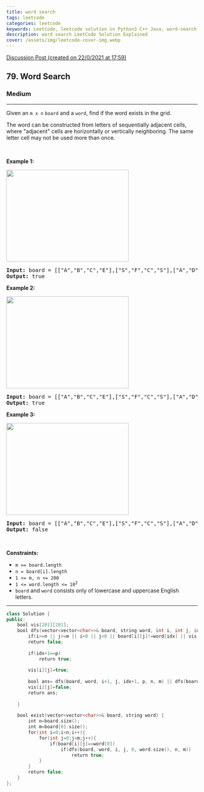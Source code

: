```yaml
---
title: word search
tags: leetcode
categories: leetcode
keywords: LeetCode, leetcode solution in Python3 C++ Java, word-search solution
description: word search LeetCode Solution Explained
cover: /assets/img/leetcode-cover-img.webp
---
```





[Discussion Post (created on 22/0/2021 at 17:59)](https://leetcode.com/problems/word-search/discuss/1029329/Easy-To-Understand-or-DFS-or-C%2B%2B)  
<h2>79. Word Search</h2><h3>Medium</h3><hr><div><p>Given an&nbsp;<code>m x n</code> <code>board</code> and a <code>word</code>, find if the word exists in the grid.</p>

<p>The word can be constructed from letters of sequentially adjacent cells, where "adjacent" cells are horizontally or vertically neighboring. The same letter cell may not be used more than once.</p>

<p>&nbsp;</p>
<p><strong>Example 1:</strong></p>
<img alt="" src="https://assets.leetcode.com/uploads/2020/11/04/word2.jpg" style="width: 322px; height: 242px;">
<pre><strong>Input:</strong> board = [["A","B","C","E"],["S","F","C","S"],["A","D","E","E"]], word = "ABCCED"
<strong>Output:</strong> true
</pre>

<p><strong>Example 2:</strong></p>
<img alt="" src="https://assets.leetcode.com/uploads/2020/11/04/word-1.jpg" style="width: 322px; height: 242px;">
<pre><strong>Input:</strong> board = [["A","B","C","E"],["S","F","C","S"],["A","D","E","E"]], word = "SEE"
<strong>Output:</strong> true
</pre>

<p><strong>Example 3:</strong></p>
<img alt="" src="https://assets.leetcode.com/uploads/2020/10/15/word3.jpg" style="width: 322px; height: 242px;">
<pre><strong>Input:</strong> board = [["A","B","C","E"],["S","F","C","S"],["A","D","E","E"]], word = "ABCB"
<strong>Output:</strong> false
</pre>

<p>&nbsp;</p>
<p><strong>Constraints:</strong></p>

<ul>
	<li><code>m == board.length</code></li>
	<li><code>n = board[i].length</code></li>
	<li><code>1 &lt;= m, n &lt;= 200</code></li>
	<li><code>1 &lt;= word.length &lt;= 10<sup>3</sup></code></li>
	<li><code>board</code>&nbsp;and <code>word</code> consists only of lowercase and uppercase English letters.</li>
</ul>
</div>

---




```cpp
class Solution {
public:
    bool vis[201][201];
    bool dfs(vector<vector<char>>& board, string word, int i, int j, int idx, int p, int n, int m){
        if(i>=n || j>=m || i<0 || j<0 || board[i][j]!=word[idx] || vis[i][j]==true)
        return false;
        
        if(idx+1==p)
            return true;
        
        vis[i][j]=true;
        
        bool ans= dfs(board, word, i+1, j, idx+1, p, n, m) || dfs(board, word, i, j+1, idx+1, p, n, m) || dfs(board, word, i-1, j, idx+1, p, n, m) || dfs(board, word, i, j-1, idx+1, p, n, m);
        vis[i][j]=false;
        return ans;
        
    }
    
    bool exist(vector<vector<char>>& board, string word) {
        int n=board.size();
        int m=board[0].size();
        for(int i=0;i<n;i++){
            for(int j=0;j<m;j++){
                if(board[i][j]==word[0])
                    if(dfs(board, word, i, j, 0, word.size(), n, m))
                        return true;
            }
        }
        return false;
    }
};

```
